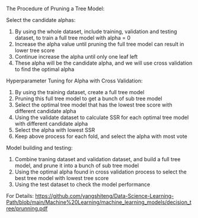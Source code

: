 The Procedure of Pruning a Tree Model:

Select the candidate alphas:
1. By using the whole dataset, include training, validation and testing dataset, to train a full tree model with alpha = 0
2. Increase the alpha value until pruning the full tree model can result in lower tree score
3. Continue increase the alpha until only one leaf left
4. These alpha will be the candidate alpha, and we will use cross validation to find the optimal alpha

Hyperparameter Tuning for Alpha with Cross Validation:
1. By using the training dataset, create a full tree model
2. Pruning this full tree model to get a bunch of sub tree model
3. Select the optimal tree model that has the lowest tree score with different candidate alpha
4. Using the validate dataset to calculate SSR for each optimal tree model with different candidate alpha
5. Select the alpha with lowest SSR
6. Keep above process for each fold, and select the alpha with most vote

Model building and testing:
1. Combine traning dataset and validation dataset, and build a full tree model, and prune it into a bunch of sub tree model
2. Using the optimal alpha found in cross validation process to select the best tree model with lowest tree score
3. Using the test dataset to check the model performance

For Details: https://github.com/yangshiteng/Data-Science-Learning-Path/blob/main/Machine%20Learning/machine_learning_models/decision_tree/prunning.pdf
